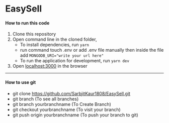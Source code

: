 # EasySell

####  How to run this code
1. Clone this repository
3. Open command line in the cloned folder,
   - To install dependencies, run ``` yarn ```
   - run command touch .env or add .env file manually then inside the file add ``` MONGODB_URI="write your url here" ```
   - To run the application for development, run ``` yarn dev ```
4. Open [localhost:3000](http://localhost:3000/) in the browser
----

####  How to use git 
- git clone https://github.com/SarbjitKaur1808/EasySell.git
- git branch (To see all branches)
- git branch yourbranchname (To Create Branch)
- git checkout yourbranchname (To visit your branch)
- git push origin yourbranchname (To push your branch to git)